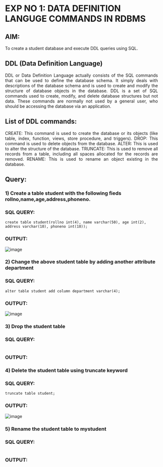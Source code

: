# EXP NO 1: DATA DEFINITION LANGUGE COMMANDS IN RDBMS

## AIM:
To create a student database and execute DDL queries using SQL.


## DDL (Data Definition Language)
<div align="justify">
DDL or Data Definition Language actually consists of the SQL commands that can be used to define the database schema. It simply deals with descriptions of the database schema and is used to create and modify the structure of database objects in the database. DDL is a set of SQL commands used to create, modify, and delete database structures but not data. These commands are normally not used by a general user, who should be accessing the database via an application.
</div>
 
## List of DDL commands: 
<div align="justify">
CREATE: This command is used to create the database or its objects (like table, index, function, views, store procedure, and triggers).
DROP: This command is used to delete objects from the database.
ALTER: This is used to alter the structure of the database.
TRUNCATE: This is used to remove all records from a table, including all spaces allocated for the records are removed.
RENAME: This is used to rename an object existing in the database.
</div>

## Query:
### 1) Create a table student with the following fieds rollno,name,age,address,phoneno.

### SQL QUERY: 
```
create table student(rollno int(4), name varchar(50), age int(2), address varchar(10), phoneno int(10));
```
### OUTPUT:
![image](https://github.com/Ronick2005/F2_DBMS/assets/83219341/7e9351ab-b1f8-48eb-b31b-1dcf696615b7)

### 2) Change the above student table by adding another attribute department

### SQL QUERY: 
```
alter table student add column department varchar(4);
```
### OUTPUT:
![image](https://github.com/Ronick2005/F2_DBMS/assets/83219341/49914bce-5ecc-4033-979a-ef3b984f5331)


### 3) Drop the student table
 
### SQL QUERY: 
```

```
### OUTPUT:


### 4) Delete the student table using truncate keyword

### SQL QUERY: 
```
truncate table student;
```
### OUTPUT:
![image](https://github.com/Ronick2005/F2_DBMS/assets/83219341/cc616c76-f512-40eb-a11b-bf9af8c2d4b6)



### 5) Rename the student table to mystudent

### SQL QUERY: 
```

```
### OUTPUT:
